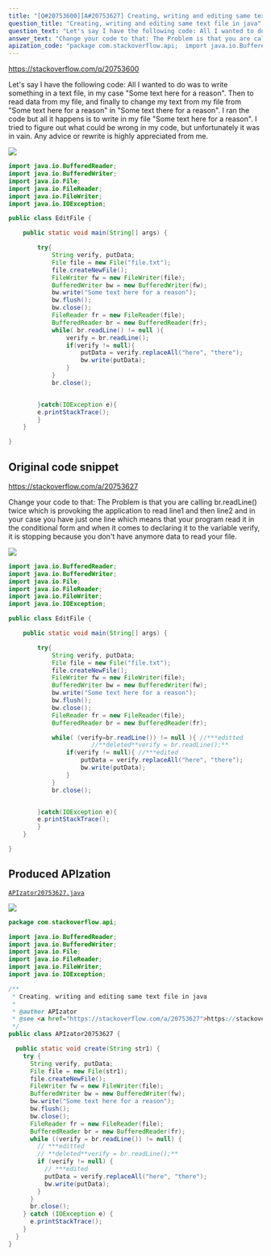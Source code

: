 ```yaml
---
title: "[Q#20753600][A#20753627] Creating, writing and editing same text file in java"
question_title: "Creating, writing and editing same text file in java"
question_text: "Let's say I have the following code: All I wanted to do was to write something in a text file, in my case \"Some text here for a reason\". Then to read data from my file, and finally to change my text from my file from \"Some text here for a reason\" in \"Some text there for a reason\". I ran the code but all it happens is to write in my file \"Some text here for a reason\". I tried to figure out what could be wrong in my code, but unfortunately it was in vain. Any advice or rewrite is highly appreciated from me."
answer_text: "Change your code to that: The Problem is that you are calling br.readLine() twice which is provoking the application to read  line1 and then line2 and in your case you have just one line which means that your program read it in the conditional form and when it comes to declaring it to the variable verify, it is stopping because you don't have anymore data to read your file."
apization_code: "package com.stackoverflow.api;  import java.io.BufferedReader; import java.io.BufferedWriter; import java.io.File; import java.io.FileReader; import java.io.FileWriter; import java.io.IOException;  /**  * Creating, writing and editing same text file in java  *  * @author APIzator  * @see <a href=\"https://stackoverflow.com/a/20753627\">https://stackoverflow.com/a/20753627</a>  */ public class APIzator20753627 {    public static void create(String str1) {     try {       String verify, putData;       File file = new File(str1);       file.createNewFile();       FileWriter fw = new FileWriter(file);       BufferedWriter bw = new BufferedWriter(fw);       bw.write(\"Some text here for a reason\");       bw.flush();       bw.close();       FileReader fr = new FileReader(file);       BufferedReader br = new BufferedReader(fr);       while ((verify = br.readLine()) != null) {         // ***editted         // **deleted**verify = br.readLine();**         if (verify != null) {           // ***edited           putData = verify.replaceAll(\"here\", \"there\");           bw.write(putData);         }       }       br.close();     } catch (IOException e) {       e.printStackTrace();     }   } }"
---
```


https://stackoverflow.com/q/20753600

Let&#x27;s say I have the following code:
All I wanted to do was to write something in a text file, in my case &quot;Some text here for a reason&quot;. Then to read data from my file, and finally to change my text from my file from &quot;Some text here for a reason&quot; in &quot;Some text there for a reason&quot;. I ran the code but all it happens is to write in my file &quot;Some text here for a reason&quot;.
I tried to figure out what could be wrong in my code, but unfortunately it was in vain. Any advice or rewrite is highly appreciated from me.


<div class="code-logo"><img src="/stackoverflow.png" /></div>

```java
import java.io.BufferedReader;
import java.io.BufferedWriter;
import java.io.File;
import java.io.FileReader;
import java.io.FileWriter;
import java.io.IOException;

public class EditFile {

    public static void main(String[] args) {

        try{
            String verify, putData;
            File file = new File("file.txt");
            file.createNewFile();
            FileWriter fw = new FileWriter(file);
            BufferedWriter bw = new BufferedWriter(fw);
            bw.write("Some text here for a reason");
            bw.flush();
            bw.close();
            FileReader fr = new FileReader(file);
            BufferedReader br = new BufferedReader(fr);
            while( br.readLine() != null ){
                verify = br.readLine();
                if(verify != null){
                    putData = verify.replaceAll("here", "there");
                    bw.write(putData);
                }
            }
            br.close();


        }catch(IOException e){
        e.printStackTrace();
        }
    }

}
```


## Original code snippet

https://stackoverflow.com/a/20753627

Change your code to that:
The Problem is that you are calling br.readLine() twice which is provoking the application to read  line1 and then line2 and in your case you have just one line which means that your program read it in the conditional form and when it comes to declaring it to the variable verify, it is stopping because you don&#x27;t have anymore data to read your file.

<div class="code-logo"><img src="/stackoverflow.png" /></div>

```java
import java.io.BufferedReader;
import java.io.BufferedWriter;
import java.io.File;
import java.io.FileReader;
import java.io.FileWriter;
import java.io.IOException;

public class EditFile {

    public static void main(String[] args) {

        try{
            String verify, putData;
            File file = new File("file.txt");
            file.createNewFile();
            FileWriter fw = new FileWriter(file);
            BufferedWriter bw = new BufferedWriter(fw);
            bw.write("Some text here for a reason");
            bw.flush();
            bw.close();
            FileReader fr = new FileReader(file);
            BufferedReader br = new BufferedReader(fr);

            while( (verify=br.readLine()) != null ){ //***editted
                       //**deleted**verify = br.readLine();**
                if(verify != null){ //***edited
                    putData = verify.replaceAll("here", "there");
                    bw.write(putData);
                }
            }
            br.close();


        }catch(IOException e){
        e.printStackTrace();
        }
    }

}
```

## Produced APIzation

[`APIzator20753627.java`](https://github.com/pasqualesalza/apization/raw/main/data/search/APIzator20753627.java)

<div class="code-logo"><img src="/apizator.png" /></div>

```java
package com.stackoverflow.api;

import java.io.BufferedReader;
import java.io.BufferedWriter;
import java.io.File;
import java.io.FileReader;
import java.io.FileWriter;
import java.io.IOException;

/**
 * Creating, writing and editing same text file in java
 *
 * @author APIzator
 * @see <a href="https://stackoverflow.com/a/20753627">https://stackoverflow.com/a/20753627</a>
 */
public class APIzator20753627 {

  public static void create(String str1) {
    try {
      String verify, putData;
      File file = new File(str1);
      file.createNewFile();
      FileWriter fw = new FileWriter(file);
      BufferedWriter bw = new BufferedWriter(fw);
      bw.write("Some text here for a reason");
      bw.flush();
      bw.close();
      FileReader fr = new FileReader(file);
      BufferedReader br = new BufferedReader(fr);
      while ((verify = br.readLine()) != null) {
        // ***editted
        // **deleted**verify = br.readLine();**
        if (verify != null) {
          // ***edited
          putData = verify.replaceAll("here", "there");
          bw.write(putData);
        }
      }
      br.close();
    } catch (IOException e) {
      e.printStackTrace();
    }
  }
}

```
